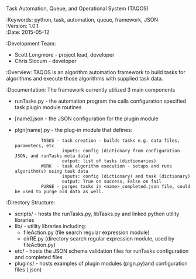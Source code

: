 Task Automation, Queue, and Operational System (TAQOS)

:Keywords: python, task, automation, queue, framework, JSON  
:Version: 1.0.1  
:Date: 2015-05-12

:Development Team:  
* Scott Longmore - project lead, developer  
* Chris Slocum - developer

:Overview:  TAQOS is an algorithm automation framework to build tasks for algorithms 
and execute those algorithms with supplied task data.

:Documentation: The framework currently utilized 3 main components
* runTasks.py - the automation program the calls configuration specified task plugin module routines
* [name].json - the JSON configuration for the plugin module
* plgn[name].py - the plug-in module that defines:

                TASKS - task creation - builds tasks e.g. data files, parameters, etc 
                        inputs: config (dictionary from configuration JSON, and runTasks meta data)
                        output: list of tasks (dictionaries)
                WORK  - task algorithm execution - setups and runs algorithm(s) using task data
                        inputs: config (dictionary) and task (dictionary) 
                        output: True on success, False on fail 
                PURGE - purges tasks in <name>_completed.json file, could be used to purge old data as well. 

:Directory Structure:
* scripts/ - hosts the runTasks.py, libTasks.py and linked python utility libraries
* lib/ - utility libraries including:
     - fileAction.py (file search regular expression module) 
     - dirRE.py (directory search regular expression module, used by fileAction.py) 
* etc/ - hosts the JSON schema validation files for runTasks configuration and completed files
* plugins/ - hosts examples of plugin modules (plgn<name>.py)and configuration files (<name>.json)